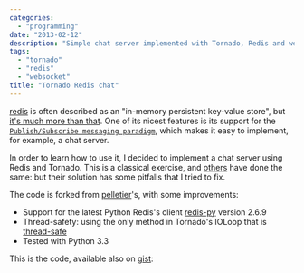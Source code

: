 ```yaml
---
categories:
  - "programming"
date: "2013-02-12"
description: "Simple chat server implemented with Tornado, Redis and websockets"
tags:
  - "tornado"
  - "redis"
  - "websocket"
title: "Tornado Redis chat"
---
```


[redis][3] is often described as an "in-memory persistent key-value store", but
[it's much more than that][5]. One of its nicest features is its support for
the [`Publish/Subscribe messaging paradigm`][6], which makes it easy to
implement, for example, a chat server.

In order to learn how to use it, I decided to implement a chat server using
Redis and Tornado. This is a classical exercise, and [others][2] have done the
same: but their solution has some pitfalls that I tried to fix.

The code is forked from [pelletier][2]'s, with some improvements:

* Support for the latest Python Redis's client [redis-py][4] version 2.6.9
* Thread-safety: using the only method in Tornado's IOLoop that is
  [thread-safe][7]
* Tested with Python 3.3

This is the code, available also on [gist][1]:

<script src="https://gist.github.com/lbolla/4754600.js"></script>


   [1]: https://gist.github.com/lbolla/4754600
   [2]: https://gist.github.com/pelletier/532067
   [3]: http://redis.io/
   [4]: http://redis-py.readthedocs.org/en/latest/
   [5]: http://openmymind.net/2012/1/23/The-Little-Redis-Book/
   [6]: http://redis.io/topics/pubsub
   [7]: http://www.tornadoweb.org/documentation/ioloop.html?highlight=add_callback#tornado.ioloop.IOLoop.add_callback
